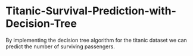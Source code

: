 # Titanic-Survival-Prediction-with-Decision-Tree
By implementing the decision tree algorithm for the titanic dataset we can predict the number of surviving passengers.
